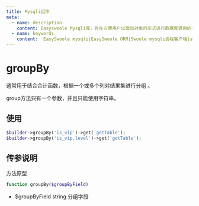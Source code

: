 ```yaml
---
title: Mysqli组件
meta:
  - name: description
    content: Easyswoole Mysqli库，旨在方便用户以面向对象的形式进行数据库调用的一个库。并且为Orm组件等高级用法提供了基础支持
  - name: keywords
    content:  EasySwoole mysqli|EasySwoole ORM|Swoole mysqli协程客户端|swoole ORM
---
```

# groupBy

通常用于结合合计函数，根据一个或多个列对结果集进行分组 。

group方法只有一个参数，并且只能使用字符串。

## 使用

```php
$builder->groupBy('is_vip')->get('getTable');
$builder->groupBy('is_vip,level')->get('getTable');
```


## 传参说明

方法原型
```php
function groupBy($groupByField)
```

- $groupByField string 分组字段